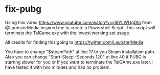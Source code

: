 # fix-pubg
Using this video https://www.youtube.com/watch?v=jd9YLWUgOto from @LaubsterMedia inspired me to create a Powershell Script. 
This script will terminate the TslGame.exe with the lowest working set usage.

All credits for finding this going to https://twitter.com/LaubsterMedia

You have to change "$steamPath" at line 17 to you Steam installation path. Also you can change "Start-Sleep -Seconds 120" at line 40 if PUBG is starting slower for you or if you want to terminate the TslGAme.exe later. I have tested it with two minutes and had no problem.
